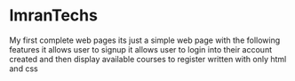 # ImranTechs
My first complete web pages
its just a simple web page with the following features 
it allows user to signup 
it allows user to login into their account created
and then display available courses to register
written with only html and css
